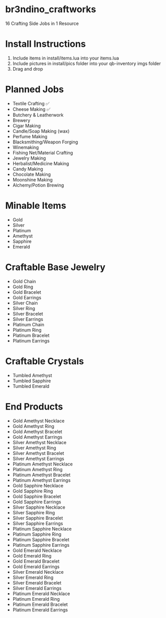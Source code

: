 # br3ndino_craftworks
16 Crafting Side Jobs in 1 Resource

# Install Instructions

1. Include items in install/items.lua into your items.lua
2. Include pictures in install/pics folder into your qb-inventory imgs folder
3. Drag and drop

# Planned Jobs
- Textile Crafting ✅
- Cheese Making ✅
- Butchery & Leatherwork
- Brewery
- Cigar Making
- Candle/Soap Making (wax)
- Perfume Making
- Blacksmithing/Weapon Forging
- Winemaking
- Fishing Net/Material Crafting
- Jewelry Making
- Herbalist/Medicine Making
- Candy Making
- Chocolate Making
- Moonshine Making
- Alchemy/Potion Brewing

# Minable Items
- Gold
- Silver
- Platinum
- Amethyst
- Sapphire
- Emerald

# Craftable Base Jewelry
- Gold Chain
- Gold Ring
- Gold Bracelet
- Gold Earrings
- Silver Chain
- Silver Ring
- Silver Bracelet
- Silver Earrings
- Platinum Chain
- Platinum Ring
- Platinum Bracelet
- Platinum Earrings

# Craftable Crystals
- Tumbled Amethyst
- Tumbled Sapphire
- Tumbled Emerald

# End Products
- Gold Amethyst Necklace
- Gold Amethyst Ring
- Gold Amethyst Bracelet
- Gold Amethyst Earrings
- Silver Amethyst Necklace
- Silver Amethyst Ring
- Silver Amethyst Bracelet
- Silver Amethyst Earrings
- Platinum Amethyst Necklace
- Platinum Amethyst Ring
- Platinum Amethyst Bracelet
- Platinum Amethyst Earrings
- Gold Sapphire Necklace
- Gold Sapphire Ring
- Gold Sapphire Bracelet
- Gold Sapphire Earrings
- Silver Sapphire Necklace
- Silver Sapphire Ring
- Silver Sapphire Bracelet
- Silver Sapphire Earrings
- Platinum Sapphire Necklace
- Platinum Sapphire Ring
- Platinum Sapphire Bracelet
- Platinum Sapphire Earrings
- Gold Emerald Necklace
- Gold Emerald Ring
- Gold Emerald Bracelet
- Gold Emerald Earrings
- Silver Emerald Necklace
- Silver Emerald Ring
- Silver Emerald Bracelet
- Silver Emerald Earrings
- Platinum Emerald Necklace
- Platinum Emerald Ring
- Platinum Emerald Bracelet
- Platinum Emerald Earrings